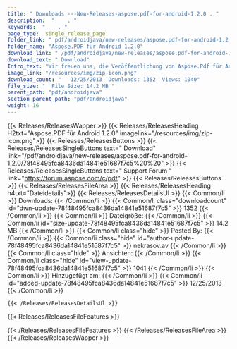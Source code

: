 ```yaml
---
title: " Downloads ---New-Releases-aspose.pdf-for-android-1.2.0 . "
description:  "    . " 
keywords:  "    . " 
page_type:  single_release_page
folder_link: " pdf/androidjava/new-releases/aspose.pdf-for-android-1.2.0/"
folder_name: "Aspose.PDF für Android 1.2.0"
download_link: " /pdf/androidjava/new-releases/aspose.pdf-for-android-1.2.0/78f48495fca8436da14841e51687f7c5"
download_text: " Download"
Intro_text: "Wir freuen uns, die Veröffentlichung von Aspose.Pdf für Android 1.2.0 bekannt zu geben. Folge..."
image_link: "/resources/img/zip-icon.png"
download_count: "   12/25/2013  Downloads: 1352  Views: 1040"
file_size: "  File Size: 14.2 MB "
parent_path: "pdf/androidjava"
section_parent_path: "pdf/androidjava"
weight: 16
---
```


{{< Releases/ReleasesWapper >}}
  {{< Releases/ReleasesHeading H2txt="Aspose.PDF für Android 1.2.0" imagelink="/resources/img/zip-icon.png">}}
  {{< Releases/ReleasesButtons >}}
    {{< Releases/ReleasesSingleButtons text=" Download" link="/pdf/androidjava/new-releases/aspose.pdf-for-android-1.2.0/78f48495fca8436da14841e51687f7c5%20%20" >}}
    {{< Releases/ReleasesSingleButtons text=" Support Forum " link="https://forum.aspose.com/c/pdf" >}}
  {{< Releases/ReleasesButtons >}}
  {{< Releases/ReleasesFileArea >}}
    {{< Releases/ReleasesHeading h4txt="Dateidetails">}}
    {{< Releases/ReleasesDetailsUl >}}
            {{< Common/li >}} Downloads: {{< /Common/li >}}
      {{< Common/li class="downloadcount" id="dwn-update-78f48495fca8436da14841e51687f7c5" >}} 1352 {{< /Common/li >}}
      {{< Common/li >}} Dateigröße: {{< /Common/li >}}
      {{< Common/li id="size-update-78f48495fca8436da14841e51687f7c5" >}} 14.2 MB {{< /Common/li >}} 
      {{< Common/li  class="hide" >}} Posted By: {{< /Common/li >}} 
      {{< Common/li class="hide" id="author-update-78f48495fca8436da14841e51687f7c5" >}} nekrasov.av {{< /Common/li >}}
      {{< Common/li class="hide" >}} Ansichten: {{< /Common/li >}}
      {{< Common/li class="hide" id="view-update-78f48495fca8436da14841e51687f7c5" >}} 1041 {{< /Common/li >}}
      {{< Common/li >}} Hinzugefügt am: {{< /Common/li >}}
      {{< Common/li id="added-update-78f48495fca8436da14841e51687f7c5" >}} 12/25/2013 {{< /Common/li >}} 

    {{< /Releases/ReleasesDetailsUl >}}

  {{< Releases/ReleasesFileFeatures >}}
      
  {{< /Releases/ReleasesFileFeatures >}}
 {{< /Releases/ReleasesFileArea >}}
{{< /Releases/ReleasesWapper >}}



